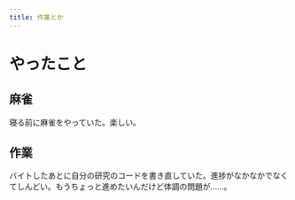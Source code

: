 ```yaml
---
title: 作業とか
---
```


# やったこと

## 麻雀

寝る前に麻雀をやっていた。楽しい。

## 作業

バイトしたあとに自分の研究のコードを書き直していた。進捗がなかなかでなくてしんどい。もうちょっと進めたいんだけど体調の問題が……。
